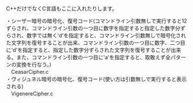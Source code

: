 C++だけでなくC言語もここに入れたりします。  
  
・シーザー暗号の暗号化、復号コード(コマンドライン引数無しで実行すると12ずらされ、コマンドライン引数の一つ目に数字を指定すると指定した数字分ずらされ、数字では無く'd'を指定すると、コマンドライン引数無しで暗号化された文字列を復号することが出来、コマンドライン引数の一つ目に数字、二つ目に'd'を指定すると、指定した数字分ずらされた文字列を復号することが出来る。また、コマンドライン引数の一つ目に'a'を指定すると、取敢えず全パターンの変換を行なう。)  
　CeasarCipher.c  
・ヴィジュネル暗号の暗号化、復号コード(使い方は引数無しで実行すると表示される)  
　VigenereCipher.c  
